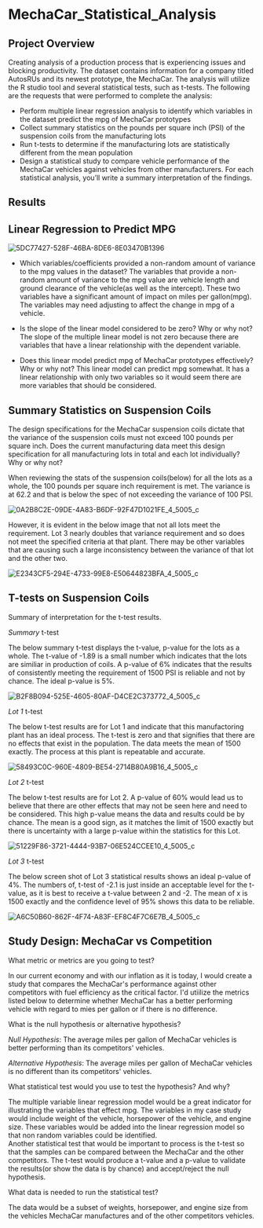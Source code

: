# MechaCar_Statistical_Analysis

## Project Overview
Creating analysis of a production process that is experiencing issues and blocking productivity. The dataset contains information for a company titled AutosRUs and its newest prototype, the MechaCar. The analysis will utilize the R studio tool and several statistical tests, such as t-tests.  The following are the requests that were performed to complete the analysis:
- Perform multiple linear regression analysis to identify which variables in the dataset predict the mpg of MechaCar prototypes
- Collect summary statistics on the pounds per square inch (PSI) of the suspension coils from the manufacturing lots
- Run t-tests to determine if the manufacturing lots are statistically different from the mean population
- Design a statistical study to compare vehicle performance of the MechaCar vehicles against vehicles from other manufacturers. For each statistical  analysis, you’ll write a summary interpretation of the findings.

## Results

## Linear Regression to Predict MPG


![5DC77427-528F-46BA-8DE6-8E03470B1396](https://user-images.githubusercontent.com/96222437/162584175-2e771f40-6303-489f-b38f-f132bc419c5c.jpeg)

- Which variables/coefficients provided a non-random amount of variance to the mpg values in the dataset?
The variables that provide a non-random amount of variance to the mpg value are vehicle length and ground clearance of the vehicle(as well as the intercept).  These two variables have a significant amount of impact on miles per gallon(mpg).  The variables may need adjusting to affect the change in mpg of a vehicle.  

- Is the slope of the linear model considered to be zero? Why or why not?
The slope of the multiple linear model is not zero because there are variables that have a linear relationship with the dependent variable.  


- Does this linear model predict mpg of MechaCar prototypes effectively? Why or why not?
This linear model can predict mpg somewhat. It has a linear relationship with only two variables so it would seem there are more variables that should be considered.  

## Summary Statistics on Suspension Coils


The design specifications for the MechaCar suspension coils dictate that the variance of the suspension coils must not exceed 100 pounds per square inch. Does the current manufacturing data meet this design specification for all manufacturing lots in total and each lot individually? Why or why not?

When reviewing the stats of the suspension coils(below) for all the lots as a whole, the 100 pounds per square inch requirement is met. The variance is at 62.2 and that is below the spec of not exceeding the variance of 100 PSI. 


![0A2B8C2E-09DE-4A83-B6DF-92F47D1021FE_4_5005_c](https://user-images.githubusercontent.com/96222437/162601118-9d9c8dbd-fb15-4e87-ae38-47e58aa5d67d.jpeg)

However, it is evident in the below image that not all lots meet the requirement.  Lot 3 nearly doubles that variance requirement and so does not meet the specified criteria at that plant. There may be other variables that are causing such a large inconsistency between the variance of that lot and the other two. 

![E2343CF5-294E-4733-99E8-E50644823BFA_4_5005_c](https://user-images.githubusercontent.com/96222437/162601121-1cd65140-925b-4f72-8599-bab6139580ab.jpeg)



## T-tests on Suspension Coils
Summary of interpretation for the t-test results. 

*Summary* t-test

The below summary t-test displays the t-value, p-value for the lots as a whole.  The t-value of -1.89 is a small number which indicates that the lots are similiar in production of coils.  A p-value of 6% indicates that the results of consistently meeting the requirement of 1500 PSI is reliable and not by chance.  The ideal p-value is 5%.

![B2F8B094-525E-4605-80AF-D4CE2C373772_4_5005_c](https://user-images.githubusercontent.com/96222437/162645778-ec1a1d3d-e382-493e-8405-b81327e2450e.jpeg)

*Lot 1* t-test

The below t-test results are for Lot 1 and indicate that this manufactoring plant has an ideal process.  The t-test is zero and that signifies that there are no effects that exist in the population.  The data meets the mean of 1500 exactly.  The process at this plant is repeatable and accurate. 

![58493C0C-960E-4809-BE54-2714B80A9B16_4_5005_c](https://user-images.githubusercontent.com/96222437/162645737-3b99c0a9-3bf8-4f0c-9f22-b36c35218e44.jpeg)

*Lot 2* t-test

The below t-test results are for Lot 2.  A p-value of 60% would lead us to believe that there are other effects that may not be seen here and need to be considered.  This high p-value means the data and results could be by chance.  The mean is a good sign, as it matches the limit of 1500 exactly but there is uncertainty with a large p-value within the statistics for this Lot. 

![51229F86-3721-4444-93B7-06E524CCEE10_4_5005_c](https://user-images.githubusercontent.com/96222437/162645762-dfb7117f-dbec-48cc-b0aa-612ef46190e2.jpeg)


*Lot 3* t-test

The below screen shot of Lot 3 statistical results shows an ideal p-value of 4%.  The numbers of, t-test of -2.1 is just inside an acceptable level for the t-value, as it is best to receive a t-value between 2 and -2. The mean of x is 1500 exactly and the confidence level of 95% shows this data to be reliable. 

![A6C50B60-862F-4F74-A83F-EF8C4F7C6E7B_4_5005_c](https://user-images.githubusercontent.com/96222437/162645753-fceb1807-84e5-41e9-b01e-6dcb67c299d9.jpeg)


## Study Design: MechaCar vs Competition

What metric or metrics are you going to test?

In our current economy and with our inflation as it is today, I would create a study that compares the MechaCar's performance against other competitors with fuel efficiency as the critical factor.  I'd utiilize the metrics listed below to determine whether MechaCar has a better performing vehicle with regard to mies per gallon or if there is no difference. 

What is the null hypothesis or alternative hypothesis?

*Null Hypothesis*: The average miles per gallon of MechaCar vehicles is better performing than its competitors' vehicles.

*Alternative Hypothesis*: The average miles per gallon of MechaCar vehicles is no different than its competitors' vehicles.


What statistical test would you use to test the hypothesis? And why?

The multiple variable linear regression model would be a great indicator for illustrating the variables that effect mpg. The variables in my case study would include weight of the vehicle, horsepower of the vehicle, and engine size.  These variables would be added into the linear regression model so that non random variables could be identified.  
Another statistical test that would be important to process is the t-test so that the samples can be compared between the MechaCar and the other competitors.  The t-test would produce a t-value and a p-value to validate the results(or show the data is by chance) and accept/reject the null hypothesis. 

What data is needed to run the statistical test?

The data would be a subset of weights, horsepower, and engine size from the vehicles MechaCar manufactures and of the other competitors vehicles.













